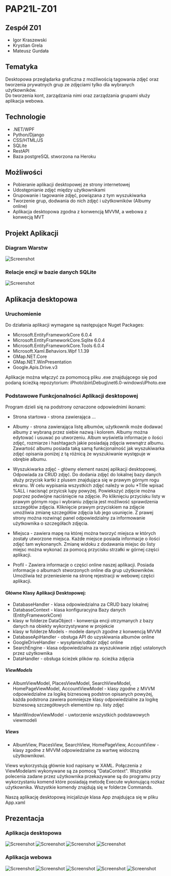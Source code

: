 # PAP21L-Z01

## Zespół Z01

- Igor Kraszewski
- Krystian Grela
- Mateusz Gurdała

## Tematyka

Desktopowa przeglądarka graficzna z możliwością tagowania zdjęć oraz tworzenia prywatnych grup ze zdjęciami tylko dla wybranych użytkowników.<br/> Do tworzenia kont, zarządzania nimi oraz zarządzania grupami służy aplikacja webowa.

## Technologie

- .NET/WPF
- Python/Django
- CSS/HTML/JS
- SQLite
- RestAPI
- Baza postgreSQL stworzona na Heroku

## Możliwości

- Pobieranie aplikacji desktopowej ze strony internetowej
- Udostępnianie zdjęć między użytkownikami
- Grupowanie i tagowanie zdjęć, powiązana z tym wyszukiwarka
- Tworzenie grup, dodwania do nich zdjęć i użytkowników (Albumy online)
- Aplikacja desktopowa zgodna z konwencją MVVM, a webowa z konwecją MVT

## Projekt Aplikacji

### Diagram Warstw
![Screenshot](images/DiagramWarstw.png)

### Relacje encji w bazie danych SQLite

![Screenshot](images/Diagram_.png)


## Aplikacja desktopowa

### Uruchomienie

Do działania aplikacji wymagane są następujące Nuget Packages:
- Microsoft.EntityFrameworkCore 6.0.4
- Microsoft.EntityFrameworkCore.Sqlite 6.0.4
- Microsoft.EntityFrameworkCore.Tools 6.0.4
- Microsoft.Xaml.Behaviors.Wpf 1.1.39
- GMap.NET.Core
- GMap.NET.WinPresentation
- Google.Apis.Drive.v3

Aplikacje można włączyć za pomomocą pliku .exe znajdującego się pod podaną ścieżką repozytorium:
iPhoto\bin\Debug\net6.0-windows\iPhoto.exe

### Podstawowe Funkcjonalności Aplikacji desktopowej

Program dzieli się na podstrony oznaczone odpowiednimi ikonami:

- Strona startowa - strona zawierająca ...

- Albumy - strona zawierająca listę albumów, użytkownik może dodawać albumy z wybraną przez
        siebie nazwą i kolorem. Albumy można edytować i usuwać po utworzeniu. Album wyświetla
        informacje o ilości zdjęć, rozmiarze i hashtagach jakie posiadają zdjęcia wewnątrz albumu.
        Zawartość albumu posiada taką samą funkcjonalność jak wyszukiwarka zdjęć opisania poniżej
        z tą różnicą że wyszukiwanie występuje w obrębie albumu.

- Wyszukiwarka zdjęć - główny element naszej aplikacji desktopowej. Odpowiada za CRUD zdjęć.
        Do dodania zdjęć do lokalnej bazy danych służy przycisk kartki z plusem
        znajdująca się w prawym górnym rogu ekranu. W celu wypisania wszystkich zdjęć
        należy w polu *Title wpisać %ALL i nacisnąć przyicsk lupy powyżej.
        Powiekszyć zdjęcie można poprzez podwójne naciśnięcie na zdjęcie.
        Po kliknięciu przycisku listy w prawym górnym rogu i wybraniu zdjęcia jest możliwość
        sprawdzenia szczegółów zdjęcia. Kliknięcie prawym przyciskiem na zdjęcie umożliwia
        zmianę szczegółów zdjęcia lub jego usunięcie. Z prawej strony można rozwinąć panel odpowiedzialny
        za informowanie użytkownika o szczegółach zdjęcia.

- Miejsca - zawiera mapę na której można tworzyć miejsca w których zostały utworzone miejsca. Każde miejsce
        posiada informacje o ilości zdjęć tam wykonanych. Zmianę widoku z dodawania miejsc do listy miejsc
        można wykonać za pomocą przycisku strzałki w górnej części aplikacji.


- Profil - Zawiera informacje o części online naszej aplikacji. Posiada informacje o albumach stworzonych
        online dla grup użytkowników. Umożliwia też przeniesienie na stronę rejestracji w webowej części
        aplikacji.
  
#### Główne Klasy Aplikacji Desktopowej:

- DatabaseHandler - klasa odpowiedzialna za CRUD bazy lokalnej
- DatabaseContext - klasa konfiguracyjna Bazy danych (EntityFrameworkCore)
- klasy w folderze DataObject - konwersja encji otrzymanych z bazy danych na obiekty wykorzystywane w projekcie
- klasy w folderze Models - modele danych zgodne z konwencją MVVM
- DatabaseApiHandler - obsługa API do uzyskiwania albumów online
- GoogleDriveHandler - wysyłanie/odbiór zdjęć online
- SearchEngine - klasa odpowiedzialna za wyszukiwanie zdjęć ustalonych przez użytkownika
- DataHandler - obsługa ścieżek plików np. ścieżka zdjęcia
##### ViewModels

- AlbumViewModel, PlacesViewModel, SearchViewModel, HomePageViewModel, AccountViewModel -
 klasy zgodne z MVVM odpowiedzialne za logikę biznesową podstron opisanych powyżej,
każda podstrona zawiera pomniejsze klasy odpowiedzialne za logikę biznesową szczegółowych elementów np. listy zdjęć

- MainWindowViewModel - uwtorzenie wszystkich podstawowych viewmodeli

##### Views

- AlbumView, PlacesView, SearchView, HomePageView, AccountView -
 klasy zgodne z MVVM odpowiedzialne za wartwę widoczną użytkownikowi.

 Views wykorzystują głównie kod napisany w XAML. Połączenia z ViewModelami wykonywane są
 za pomocą "DataContext".
 Wszystkie polecenia zadane przez użytkownika przekazywane są do programu przy wykorzystaniu komend
 które posiadają metodę Execute wykonującą rozkaz użytkownika.
 Wszystkie komendy znajdują się w folderze Commands.

Naszą aplikację desktopową inicjalizuje klasa App znajdująca się w pliku App.xaml


## Prezentacja

### Aplikacja desktopowa

![Screenshot](images/prototipe1.png)
![Screenshot](images/prototipe2.png)
![Screenshot](images/prototipe3.png)
![Screenshot](images/prototipe4.png)

### Aplikacja webowa

![Screenshot](images/275003850_697706734911582_2164206151481655743_n.png)
![Screenshot](images/275350178_246071544326431_271352954379807537_n.png)
![Screenshot](images/275482231_690834268895824_6326811759053373111_n.png)
![Screenshot](images/275645700_371907327939747_3411847957607684256_n.png)
![Screenshot](images/276172909_384364279913047_7058174483221134755_n.png)
